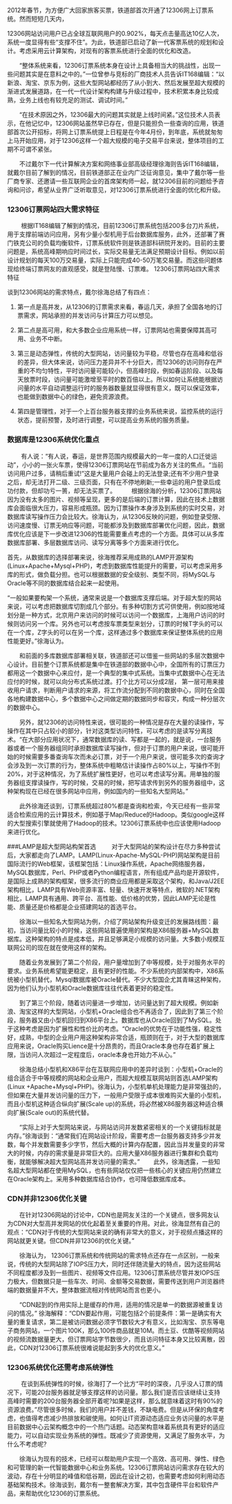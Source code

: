 2012年春节，为方便广大回家旅客买票，铁道部首次开通了12306网上订票系统。然而短短几天内， 

12306网站访问用户已占全球互联网用户的0.902%，每天点击量高达10亿人次，系统一度显得有些“支撑不住”。为此，铁道部已启动了新一代客票系统的规划和设计。考虑采用云计算架构，对现有的客票系统进行全面的优化和改造。


　　“整体系统来看，12306订票系统本身在设计上具备相当大的挑战性，出现一些问题其实是在意料之中的。”一位曾参与竞标的厂商技术人员告诉IT168编辑：“以新浪、淘宝、京东为例，这些大型网站都经历了从小到大、然后发展至超大规模的渐进式发展道路，在一代一代设计架构构建与升级过程中，技术积累本身比较成熟，业务上线也有较充足的测试、调试时间。”

　　“在技术原因之外，12306最大的问题其实就是上线时间紧。”这位技术人员表示，在他记忆中，12306网站虽然早已存在，但是只能担负一些查询的应用，铁道部首次公开招标，将网上订票系统提上日程是在今年4月份，到年底，系统就匆匆上马开始应用，对于12306这样一个超大规模的电子交易平台来说，整体项目的工期不可谓不紧张。

　　不过戴尔下一代计算解决方案和网络事业部高级经理徐海则告诉IT168编辑，就戴尔目前了解到的情况，目前铁道部正在业内广泛征询意见，集中了戴尔等一些厂商专家、还邀请一些互联网企业的首席架构师一起，就12306目前的问题给予咨询和问诊，希望从业界广泛听取意见，对12306订票系统进行全面的优化和升级。

### 12306订票网站四大需求特征
　　
根据IT168编辑了解到的情况，目前12306订票系统包括200多台刀片系统，用于支撑前端访问应用，另有少量小型机用于后台数据库服务，此外，还部署了赛门铁克公司的负载均衡软件，订票系统软件则是铁道部科研院开发的。目前的主要问题是，系统高峰期响应时间过长，实际交易量无法满足预期设计目标。例如以前设计规划的每天100万交易量，实际上只能完成40-50万笔交易量。而这些问题体现给终端订票网友的直观感受，就是登陆慢、订票难。
12306订票网站四大需求特征

谈到12306网站的需求特点，戴尔徐海总结了有四点：

1. 第一点是高并发，从12306的订票需求来看，春运几天，承担了全国各地的订票需求，网站承担的并发访问与计算压力可以想见。

2. 第二点是高可用，和大多数企业应用系统一样，订票网站也需要保障其高可用、业务不中断。
　　
3. 第三是动态弹性，传统的大型网站，访问量较为平稳，尽管也存在高峰和低谷的差异，但大体来说，访问压力差异并不十分巨大，而12306的访问则存在严重的不均匀特性，平时访问量可能较小，但高峰时段，例如春运阶段、以及每天放票时段，访问量可能激增至平时的数百倍以上。所以如何让系统能根据访问量的水平自动调整运行时的服务器数量就显得很有意义，既可以保证效率，也能做到数据中心的绿色，避免资源浪费。

4. 第四是管理性，对于一个上百台服务器支撑的业务系统来说，监控系统的运行状态，提前预警，及时进行调整，可以提高业务系统的服务质量。

### 数据库是12306系统优化重点
　　
有人说：“有人说，春运，是世界范围内规模最大的一年一度的人口迁徙运动”，小小的一张火车票，使得12306订票网站在节前成为各方关注的焦点。“当前访问用户过多，请稍后重试!”这是大量用户会碰上的无法登录;还有不少用户登录之后，却无法打开二级、三级页面，只有在不停地刷新;一些幸运的用户登录后成功付款，但却功亏一篑，却无法买票了。
　　
根据徐海的分析，12306订票网站因为没有太多的图片、视频等呈现，更多的是后端的订票计算，因此在技术上数据库会面临很大压力，容易形成瓶颈。因为订票操作本身涉及到系统的实时交易，对数据库读写操作压力会比较大。徐海认为，从12306反映的问题，例如登录受限、访问速度慢、订票无响应等问题，可能都涉及到数据库部署优化问题，因此，数据库优化应该是下一步改进12306的性能需要重点考虑的一个方面。具体可以从多库数据库部署、多层数据库访问、读写分离等多个方面来进行优化。


首先，从数据库的选择部署来说，徐海推荐采用成熟的LAMP开源架构(Linux+Apache+Mysql+PHP)，考虑到数据库性能提升的需要，可以考虑采用多库的形式，做负载分担。也可以根据数据的安全级别、类型不同，将MySQL与Oracle等不同的数据库结合起来一起使用。

“一般如果要构架一个系统，通常来说是一个数据库支撑后端。对于超大型的网站来说，可以考虑把数据库切割成几个部分。有多种切割方式可供使用，例如按地域划分是一种方式，北京用户来访问的时候可以访问一个数据库，上海用户访问的时候则访问另一个库。另外也可以考虑按车票类型来划分，订票的时候T字头的可以在一个库，Z字头的可以在另一个库，这样通过多个数据库来保证整体系统的应用性能更好。”徐海认为。

　　和前面的多库数据库部署相关联，铁道部还可以借鉴一些网站的多层次数据中心设计。目前整个订票系统都是集中在铁道部的数据中心中，全国所有的订票压力都用这一个数据中心来应付，是一个典型的集中式系统。当集中式数据中心在无法应付的时候，就可以向分布式系统过渡。打个比方可以分成2层， 第一层可用来接收用户请求，判断用户请求的来源，将工作流分配到不同的数据中心，同时在全国各地构建数据中心，多个数据中心之间做定期的数据同步和容灾，构成一种分层次的数据中心。

　　另外，就12306的访问特性来说，很可能的一种情况是存在大量的读操作，写操作在其中只占较小的部分，针对这类型访问特性，可以考虑的是读写分离技术。“在大部分应用状况下，通常数据库的读、写都是一起的，就是说，一台服务器或者一个服务器组同时承担数据库读写操作，但对于订票的用户来说，很可能开始的时候需要多番查询车次而未必订票，对于一个用户来说，很可能多次的查询才会涉及到一次订票的行为，整体系统中粗略估计读操作占80%以上，写操作不到20%，对于这种情况，为了系统扩展性更好，也可以考虑读写分离。用单独的服务器组支撑读操作，写的时候，交易的时候，把写请求传到另外的服务器组中，这种架构现在已经在很多网站中应用，例如国内的一些知名大型网站。”

　　此外徐海还谈到，订票系统超过80%都是查询和检索，今天已经有一些非常适合检索应用的云计算技术，例如基于Map/Reduce的Hadoop。类似google这样的大型搜索引擎就使用了Hadoop的技术。12306订票系统中也应该使用Hadoop来进行优化。

###LAMP是超大型网站构架首选
　　
对于大型网站的架构设计在尽力多种尝试后，大家都走向了LAMP。LAMP(Linux-Apache-MySQL-PHP)网站架构是目前国际流行的Web框架，该框架包括：Linux操作系统，Apache网络服务器，MySQL数据库，Perl、PHP或者Python编程语言，所有组成产品均是开源软件，是国际上成熟的架构框架，很多流行的商业应用都是采取这个架构，和Java/J2EE架构相比，LAMP具有Web资源丰富、轻量、快速开发等特点，微软的.NET架构相比，LAMP具有通用、跨平台、高性能、低价格的优势，因此LAMP无论是性能、质量还是价格都是企业搭建网站的首选平台。

　　徐海以一些知名大型网站为例，介绍了网站架构升级变迁的发展路线图：最初，当访问量比较小的时候，这些网站普遍使用的架构是X86服务器+MySQL数据库。这种架构的特点是成本低，并且足够满足小规模的访问量。大多数小规模互联网公司的现在就在使用这样的架构。

　　随着业务发展到了第二个阶段，用户量增加到了中等规模，处于对服务水平的要求。业务系统希望能更稳定，且有更好的性能。不少系统的内部架构中，X86系统被小型机替代，Mysql数据库被Oracle替代。不少大型国企尤其青睐这种架构，因为他们认为小型机和Oracle数据库往往代表着更好的稳定性。

　　到了第三个阶段，随着访问量进一步增加，访问量达到了超大规模。例如新浪、淘宝这样的大型网站，小型机+Oracle组合也不再适合了，因此到了第三个阶段，服务器又由小型机回归到X86平台上。数据库也从Oracle回到了MySQL。处于这种考虑是因为扩展性和性价比的考虑。“Oracle的优势在于功能性强，稳定性好，成熟，中型的企业用户用这种架构非常合适，瓶颈则在于，对于大型的数据库应用来说，Oracle购买Lience是十分昂贵的，而且Oracle本身也存在着扩展上限，当访问人次超过一定程度后，oracle本身也开始力不从心。”

　　徐海总结小型机和X86平台在互联网应用中的差异时谈到：小型机+Oracle的组合适合于中等规模的网站和企业用户，而超大规模互联网站则首选LAMP架构(Linux +Apache+Mysql+PHP)。徐海认为，小型机单机处理能力是非常强劲的，但如果在大量并发访问量的压力下，一般用户受限于成本很难购买大量的小型机，而且小型机这种适合纵向扩展(Scale up)的系统，将必然被X86服务器这种适合横向扩展(Scale out)的系统代替。

　　“实际上对于大型网站来说，与网站访问并发数紧密相关的一个关键指标就是内存。”徐海谈到：“通常我们在网站设计阶段，需要考虑一台服务器支持多少并发数，每个并发数需要多少字节，然后大概的计算内存配置，因此当并发量变的非常大的时候，内存的需求量是非常巨大的。应用大量X86服务器进行集群和负载均衡，就能够解决超大型网站高并发访问量的需求。”
　　此外，徐海透露，一些知名超大型网站都在使用MySQL，也有些网站仅仅把一些核心的关键应用仍然建立在Oracle架构上。采用多种数据库结合协作，也可降低数据库成本。

### CDN并非12306优化关键

　　在针对12306网站的讨论中，CDN也是网友关注的一个关键点，很多网友认为CDN对大型高并发网站的优化起着至关重要的作用。对此，徐海显然有自己的观点：“CDN对于传统的大型网站来说的确有非常大的意义，对于视频点播这样的网站就更关键。但CDN并非12306的优化关键。”

　　徐海认为， 12306订票系统和传统网站的需求特点还存在一点区别，一般来说，传统的大型网站除了IOPS压力大，同时还伴随流量大的特点，因为这些网站不同程度都涉及到一些图片、视频等文件应用。12306订票系统尽管并发IOPS压力极大，但数据只是一些车次、时间、金额等交易数据，需要传送到用户浏览器终端的数据量并不大，整体数据流相对传统网站而言也更小。

　　“CDN起到的作用实际上是缓存的作用，适用的情况是单一的数据源被重复访问的情况。” 徐海解释：“CDN要起作用，可能包括2个前提条件：第一是确实有大量的重复请求，第二是被访问数据必须字节数较大才有意义，比如淘宝、京东等电子商务网站，一个图片100K，那么100件商品就是10M。而土豆、优酷等视频网站的视频流数据量更大，但订票网站字节数很少，而且访问特征本身又比较离散，因此，CDN对12306订票系统很难说能起到多大的优化意义。”

### 12306系统优化还需考虑系统弹性
　　
在谈到系统弹性的时候，徐海打了一个比方“平时的深夜，几乎没人订票的情况下，可能20台服务器就足够支撑这样的访问量。那么我们是否应该继续让支持高峰时需要的200台服务器全部开着呢?如果是这样，那么就意味着这时有90%的资源浪费。”尽管很多时候，我们的用户并不差钱，不缺电费。但是从环保的角度考虑，也值得考虑减少热排放和碳使用。如何让IT资源动态适应业务访问量的水平是目前数据中心云架构概念中的一个热门话题。动态架构意味着系统具有更好的适应能力，可以自动实现业务系统的弹性。既减少了资源使用，又满足了服务水平，为什么不考虑呢?

　　徐海认为现有的技术，已经可以帮助用户实现一个高效、高可用、弹性、绿色和可管理的新一代智能数据中心和业务系统。12306订票网站访问需求存在较大的波动，存在十分明显的峰值和低谷期，因此在设计之初，也需要考虑如何利用动态基础架构技术。徐海谈到，戴尔有一整套解决方案，其中包含硬件平台和软件产品，来帮助优化12306的订票系统。
